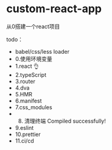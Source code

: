 # custom-react-app
从0搭建一个react项目

todo：
- babel/css/less loader
- 0.使用环境变量 
- 1.react 👌
- 2.typeScript
- 3.router
- 4.dva
- 5.HMR
- 6.manifest
- 7.css_modules
- 8. 清理终端 Compiled successfully!
- 9.eslint
- 10.prettier
- 11.ci/cd
